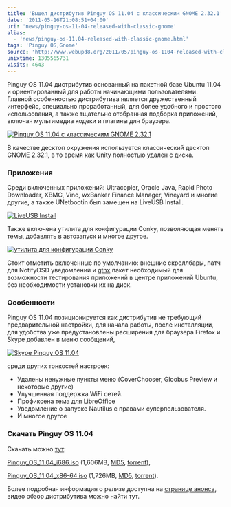 ```yaml
---
title: 'Вышел дистрибутив Pinguy OS 11.04 с классическим GNOME 2.32.1'
date: '2011-05-16T21:08:51+04:00'
uri: 'news/pinguy-os-11-04-released-with-classic-gnome'
alias: 
  - 'news/pinguy-os-11.04-released-with-classic-gnome.html'
tags: 'Pinguy OS,Gnome'
source: 'http://www.webupd8.org/2011/05/pinguy-os-1104-released-with-classic.html'
unixtime: 1305565731
visits: 4643
---
```

Pinguy OS 11.04 дистрибутив основанный на пакетной базе Ubuntu 11.04 и ориентированный для работы начинающими пользователями. Главной особенностью дистрибутива является дружественный интерфейс, специально проработанный, для более удобного и простого использования, а также тщательно отобранная подборка приложений, включая мультимедиа кодеки и плагины для браузера.

[![Pinguy OS 11.04 с классическим GNOME 2.32.1](img/2011/05/16/21-00/pinguy0-5727279838-o.jpg)](img/2011/05/16/21-00/pinguy0-5727279838-o.jpg)

В качестве десктоп окружения используется классический десктоп GNOME 2.32.1, в то время как Unity полностью удален с диска.

### Приложения

Среди включенных приложений: Ultracopier, Oracle Java, Rapid Photo Downloader, XBMC, Vino, wxBanker Finance Manager, Vineyard и многие другие, а также UNetbootin был замещен на LiveUSB Install.

[![LiveUSB Install](img/2011/05/16/21-00/pinguy3-5727280180-o.jpg)](img/2011/05/16/21-00/pinguy3-5727280180-o.jpg)

Также включена утилита для конфигурации Conky, позволяющая менять темы, добавлять в автозапуск и многое другое.

[![утилита для конфигурации Conky](img/2011/05/16/21-00/pinguy1-5726723993-o.jpg)](img/2011/05/16/21-00/pinguy1-5726723993-o.jpg)

Стоит отметить включенные по умолчанию: внешние скроллбары, патч для NotifyOSD уведомлений и [qtnx](news/ubuntu-software-center-test-apps) пакет необходимый для возможности тестирования приложений в центре приложений Ubuntu, без необходимости установки их на диск.

### Особенности

Pinguy OS 11.04 позиционируется как дистрибутив не требующий предварительной настройки, для начала работы, после инсталляции, для удобства уже предустановлены расширения для браузера Firefox и Skype добавлен в меню сообщений,

[![Skype Pinguy OS 11.04](img/2011/05/16/21-00/pinguy5-5726724109-o.jpg)](img/2011/05/16/21-00/pinguy5-5726724109-o.jpg)

среди других тонкостей настроек:

*   Удалены ненужные пункты меню (CoverChooser, Gloobus Preview и некоторые другие)
*   Улучшенная поддержка WiFi сетей.
*   Профиксена тема для LibreOffice
*   Уведомление о запуске Nautilus с правами суперпользователя.
*   И многое другое

### Скачать Pinguy OS 11.04

Скачать можно [тут](http://sourceforge.net/projects/pinguy-os/files/):[](http://downloads.sourceforge.net/pinguy-os/Pinguy_OS_11.04_i686.iso)

[Pinguy\_OS\_11.04\_i686.iso](http://downloads.sourceforge.net/pinguy-os/Pinguy_OS_11.04_i686.iso) (1,606MB, [MD5](http://downloads.sourceforge.net/pinguy-os/Pinguy_OS_11.04_i686.iso.md5), [torrent](http://downloads.sourceforge.net/pinguy-os/Pinguy_OS_11.04_i686.iso.torrent)),[](http://downloads.sourceforge.net/pinguy-os/Pinguy_OS_11.04_x86-64.iso)

[Pinguy\_OS\_11.04\_x86-64.iso](http://downloads.sourceforge.net/pinguy-os/Pinguy_OS_11.04_x86-64.iso) (1,726MB, [MD5](http://downloads.sourceforge.net/pinguy-os/Pinguy_OS_11.04_x86-64.iso.md5), [torrent](http://downloads.sourceforge.net/pinguy-os/Pinguy_OS_11.04_x86-64.iso.torrent)).

Более подробная информация о релизе доступна на [странице анонса](http://www.webupd8.org/2011/05/pinguy-os-1104-released-with-classic.html), видео обзор дистрибутива можно найти тут.
